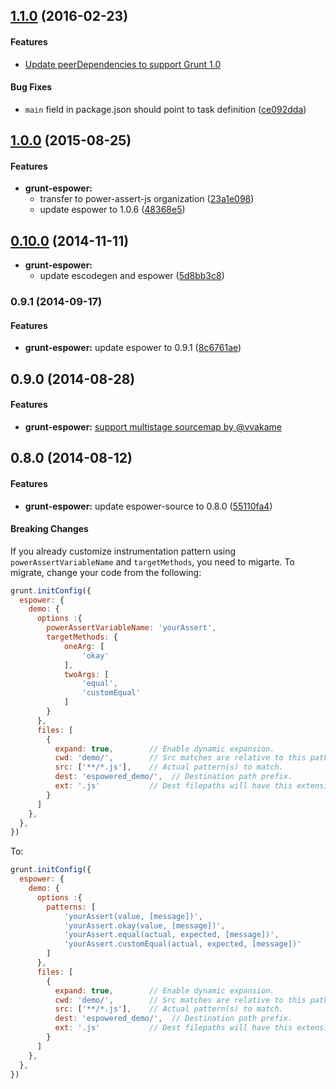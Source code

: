 ## [1.1.0](https://github.com/power-assert-js/grunt-espower/releases/tag/v1.1.0) (2016-02-23)


#### Features

* [Update peerDependencies to support Grunt 1.0](https://github.com/power-assert-js/grunt-espower/pull/4)


#### Bug Fixes

* `main` field in package.json should point to task definition ([ce092dda](https://github.com/power-assert-js/grunt-espower/commit/ce092dda2666265ca39634b0fe308f1a203967a7))


## [1.0.0](https://github.com/power-assert-js/grunt-espower/releases/tag/v1.0.0) (2015-08-25)


#### Features

* **grunt-espower:**
  * transfer to power-assert-js organization ([23a1e098](https://github.com/power-assert-js/grunt-espower/commit/23a1e0983c944c7443119037a90a2946b1787a02))
  * update espower to 1.0.6 ([48368e5](https://github.com/power-assert-js/grunt-espower/commit/48368e5c48401835093c5f0d940638c67805421d))


## [0.10.0](https://github.com/power-assert-js/grunt-espower/releases/tag/v0.10.0) (2014-11-11)


* **grunt-espower:**
  * update escodegen and espower ([5d8bb3c8](https://github.com/power-assert-js/grunt-espower/commit/5d8bb3c89ba70dd34a95f5629c81f1737b8cf835))


### 0.9.1 (2014-09-17)


#### Features

* **grunt-espower:** update espower to 0.9.1 ([8c6761ae](https://github.com/power-assert-js/grunt-espower/commit/8c6761ae88f88070b132b0252185b64f03dd7299))


## 0.9.0 (2014-08-28)


#### Features


* **grunt-espower:** [support multistage sourcemap by @vvakame](https://github.com/power-assert-js/grunt-espower/pull/2)


## 0.8.0 (2014-08-12)


#### Features

* **grunt-espower:** update espower-source to 0.8.0 ([55110fa4](https://github.com/power-assert-js/grunt-espower/commit/55110fa4bffab62045d207d0460eaa864cc9fa8e))


#### Breaking Changes

If you already customize instrumentation pattern using `powerAssertVariableName` and `targetMethods`, you need to migarte. To migrate, change your code from the following:

```javascript
grunt.initConfig({
  espower: {
    demo: {
      options :{
        powerAssertVariableName: 'yourAssert',
        targetMethods: {
            oneArg: [
                'okay'
            ],
            twoArgs: [
                'equal',
                'customEqual'
            ]
        }
      },
      files: [
        {
          expand: true,        // Enable dynamic expansion.
          cwd: 'demo/',        // Src matches are relative to this path.
          src: ['**/*.js'],    // Actual pattern(s) to match.
          dest: 'espowered_demo/',  // Destination path prefix.
          ext: '.js'           // Dest filepaths will have this extension.
        }
      ]
    },
  },
})
```

To:

```javascript
grunt.initConfig({
  espower: {
    demo: {
      options :{
        patterns: [
            'yourAssert(value, [message])',
            'yourAssert.okay(value, [message])',
            'yourAssert.equal(actual, expected, [message])',
            'yourAssert.customEqual(actual, expected, [message])'
        ]
      },
      files: [
        {
          expand: true,        // Enable dynamic expansion.
          cwd: 'demo/',        // Src matches are relative to this path.
          src: ['**/*.js'],    // Actual pattern(s) to match.
          dest: 'espowered_demo/',  // Destination path prefix.
          ext: '.js'           // Dest filepaths will have this extension.
        }
      ]
    },
  },
})
```
